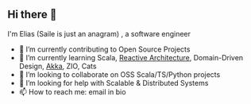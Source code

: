 ## Hi there 👋

I'm Elias (Saile is just an anagram) , a software engineer

- 🔭 I’m currently contributing to Open Source Projects 
- 🌱 I’m currently learning Scala, [Reactive Architecture](https://akkademy.akka.io/share/v1/gamification/assigned_badge/6fa00fc6-fedf-4dbe-9647-812dc5cc6369/shared?lang=en&t=1726001110934), Domain-Driven Design, [Akka](https://akkademy.akka.io/share/v1/gamification/assigned_badge/95b11c88-9c3d-4e86-a422-b283b2d33ae7/shared?lang=en&t=1726001077112), ZIO, Cats
- 👯 I’m looking to collaborate on OSS Scala/TS/Python projects
- 🤔 I’m looking for help with Scalable & Distributed Systems
- 📫 How to reach me: email in bio
